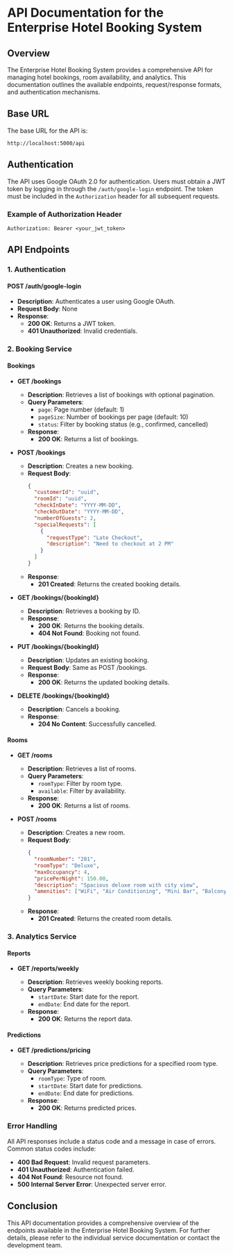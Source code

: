 # API Documentation for the Enterprise Hotel Booking System

## Overview

The Enterprise Hotel Booking System provides a comprehensive API for managing hotel bookings, room availability, and analytics. This documentation outlines the available endpoints, request/response formats, and authentication mechanisms.

## Base URL

The base URL for the API is:

```
http://localhost:5000/api
```

## Authentication

The API uses Google OAuth 2.0 for authentication. Users must obtain a JWT token by logging in through the `/auth/google-login` endpoint. The token must be included in the `Authorization` header for all subsequent requests.

### Example of Authorization Header

```
Authorization: Bearer <your_jwt_token>
```

## API Endpoints

### 1. Authentication

#### POST /auth/google-login

- **Description**: Authenticates a user using Google OAuth.
- **Request Body**: None
- **Response**:
  - **200 OK**: Returns a JWT token.
  - **401 Unauthorized**: Invalid credentials.

### 2. Booking Service

#### Bookings

- **GET /bookings**

  - **Description**: Retrieves a list of bookings with optional pagination.
  - **Query Parameters**:
    - `page`: Page number (default: 1)
    - `pageSize`: Number of bookings per page (default: 10)
    - `status`: Filter by booking status (e.g., confirmed, cancelled)
  - **Response**:
    - **200 OK**: Returns a list of bookings.

- **POST /bookings**

  - **Description**: Creates a new booking.
  - **Request Body**:
    ```json
    {
      "customerId": "uuid",
      "roomId": "uuid",
      "checkInDate": "YYYY-MM-DD",
      "checkOutDate": "YYYY-MM-DD",
      "numberOfGuests": 2,
      "specialRequests": [
        {
          "requestType": "Late Checkout",
          "description": "Need to checkout at 2 PM"
        }
      ]
    }
    ```
  - **Response**:
    - **201 Created**: Returns the created booking details.

- **GET /bookings/{bookingId}**

  - **Description**: Retrieves a booking by ID.
  - **Response**:
    - **200 OK**: Returns the booking details.
    - **404 Not Found**: Booking not found.

- **PUT /bookings/{bookingId}**

  - **Description**: Updates an existing booking.
  - **Request Body**: Same as POST /bookings.
  - **Response**:
    - **200 OK**: Returns the updated booking details.

- **DELETE /bookings/{bookingId}**

  - **Description**: Cancels a booking.
  - **Response**:
    - **204 No Content**: Successfully cancelled.

#### Rooms

- **GET /rooms**

  - **Description**: Retrieves a list of rooms.
  - **Query Parameters**:
    - `roomType`: Filter by room type.
    - `available`: Filter by availability.
  - **Response**:
    - **200 OK**: Returns a list of rooms.

- **POST /rooms**

  - **Description**: Creates a new room.
  - **Request Body**:
    ```json
    {
      "roomNumber": "201",
      "roomType": "Deluxe",
      "maxOccupancy": 4,
      "pricePerNight": 150.00,
      "description": "Spacious deluxe room with city view",
      "amenities": ["WiFi", "Air Conditioning", "Mini Bar", "Balcony"]
    }
    ```
  - **Response**:
    - **201 Created**: Returns the created room details.

### 3. Analytics Service

#### Reports

- **GET /reports/weekly**

  - **Description**: Retrieves weekly booking reports.
  - **Query Parameters**:
    - `startDate`: Start date for the report.
    - `endDate`: End date for the report.
  - **Response**:
    - **200 OK**: Returns the report data.

#### Predictions

- **GET /predictions/pricing**

  - **Description**: Retrieves price predictions for a specified room type.
  - **Query Parameters**:
    - `roomType`: Type of room.
    - `startDate`: Start date for predictions.
    - `endDate`: End date for predictions.
  - **Response**:
    - **200 OK**: Returns predicted prices.

### Error Handling

All API responses include a status code and a message in case of errors. Common status codes include:

- **400 Bad Request**: Invalid request parameters.
- **401 Unauthorized**: Authentication failed.
- **404 Not Found**: Resource not found.
- **500 Internal Server Error**: Unexpected server error.

## Conclusion

This API documentation provides a comprehensive overview of the endpoints available in the Enterprise Hotel Booking System. For further details, please refer to the individual service documentation or contact the development team.